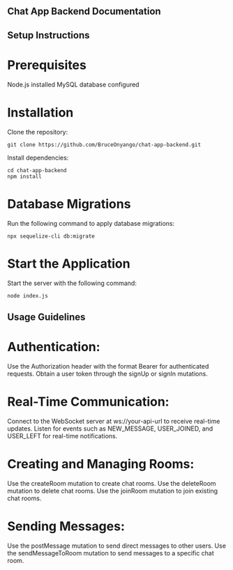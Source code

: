 ## Chat App Backend Documentation



## Setup Instructions
# Prerequisites
Node.js installed
MySQL database configured

# Installation
Clone the repository:
```console
git clone https://github.com/BruceOnyango/chat-app-backend.git
```
Install dependencies:
```console
cd chat-app-backend
npm install
```
# Database Migrations
Run the following command to apply database migrations:
```console
npx sequelize-cli db:migrate
```
# Start the Application
Start the server with the following command:
```console
node index.js
```


## Usage Guidelines
# Authentication:

Use the Authorization header with the format Bearer <token> for authenticated requests.
Obtain a user token through the signUp or signIn mutations.

# Real-Time Communication:

Connect to the WebSocket server at ws://your-api-url to receive real-time updates.
Listen for events such as NEW_MESSAGE, USER_JOINED, and USER_LEFT for real-time notifications.

# Creating and Managing Rooms:

Use the createRoom mutation to create chat rooms.
Use the deleteRoom mutation to delete chat rooms.
Use the joinRoom mutation to join existing chat rooms.

# Sending Messages:

Use the postMessage mutation to send direct messages to other users.
Use the sendMessageToRoom mutation to send messages to a specific chat room.
